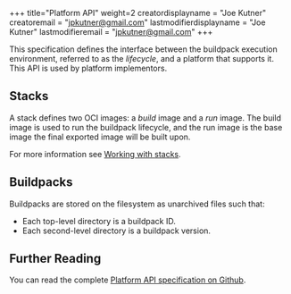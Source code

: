 +++
title="Platform API"
weight=2
creatordisplayname = "Joe Kutner"
creatoremail = "jpkutner@gmail.com"
lastmodifierdisplayname = "Joe Kutner"
lastmodifieremail = "jpkutner@gmail.com"
+++

This specification defines the interface between the buildpack execution environment,
referred to as the *lifecycle*, and a platform that supports it.
This API is used by platform implementors.

## Stacks

A stack defines two OCI images: a *build* image and a *run* image. The build image
is used to run the buildpack lifecycle, and the run image is the base image the
final exported image will be built upon.

For more information see [Working with stacks](/docs/using-pack/stacks).

## Buildpacks

Buildpacks are stored on the filesystem as unarchived files such that:

* Each top-level directory is a buildpack ID.
* Each second-level directory is a buildpack version.

## Further Reading

You can read the complete [Platform API specification on Github](https://github.com/buildpack/spec/blob/master/platform.md).
